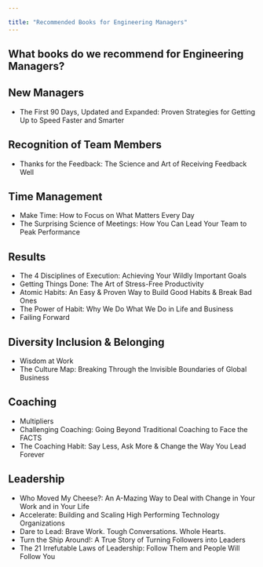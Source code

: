 ```yaml
---

title: "Recommended Books for Engineering Managers"
---
```








## What books do we recommend for Engineering Managers?

## New Managers
- The First 90 Days, Updated and Expanded: Proven Strategies for Getting Up to Speed Faster and Smarter

## Recognition of Team Members
- Thanks for the Feedback: The Science and Art of Receiving Feedback Well

## Time Management
- Make Time: How to Focus on What Matters Every Day
- The Surprising Science of Meetings: How You Can Lead Your Team to Peak Performance

## Results
- The 4 Disciplines of Execution: Achieving Your Wildly Important Goals
- Getting Things Done: The Art of Stress-Free Productivity
- Atomic Habits: An Easy & Proven Way to Build Good Habits & Break Bad Ones
- The Power of Habit: Why We Do What We Do in Life and Business
- Failing Forward

## Diversity Inclusion & Belonging
- Wisdom at Work
- The Culture Map: Breaking Through the Invisible Boundaries of Global Business

## Coaching
- Multipliers
- Challenging Coaching: Going Beyond Traditional Coaching to Face the FACTS
- The Coaching Habit: Say Less, Ask More & Change the Way You Lead Forever

## Leadership
- Who Moved My Cheese?: An A-Mazing Way to Deal with Change in Your Work and in Your Life
- Accelerate: Building and Scaling High Performing Technology Organizations
- Dare to Lead: Brave Work. Tough Conversations. Whole Hearts.
- Turn the Ship Around!: A True Story of Turning Followers into Leaders
- The 21 Irrefutable Laws of Leadership: Follow Them and People Will Follow You
